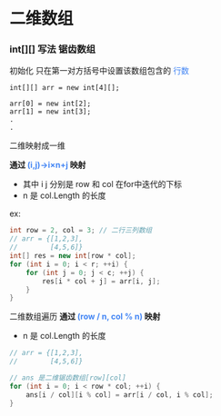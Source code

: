 # 二维数组

### int[][] 写法 锯齿数组

初始化 只在第一对方括号中设置该数组包含的 <font color=#4285f4>行数</font>
```
int[][] arr = new int[4][];

arr[0] = new int[2];
arr[1] = new int[3];
.
.
```
二维映射成一维

__通过<font color=#4285f4> (i,j)→i×n+j </font> 映射__ 

+ 其中 i j 分别是 row 和 col 在for中迭代的下标 
+ n 是 col.Length 的长度

ex:
```csharp
int row = 2, col = 3; // 二行三列数组
// arr = {[1,2,3],
//        [4,5,6]}
int[] res = new int[row * col];
for (int i = 0; i < r; ++i) {
    for (int j = 0; j < c; ++j) {
        res[i * col + j] = arr[i, j];
    }
}
```

二维数组遍历
__通过 <font color=#4285f4>(row / n, col % n)</font> 映射__ 

+ n 是 col.Length 的长度
```csharp
// arr = {[1,2,3],
//        [4,5,6]}

// ans 是二维锯齿数组[row][col]
for (int i = 0; i < row * col; ++i) {
    ans[i / col][i % col] = arr[i / col, i % col];
}
```

